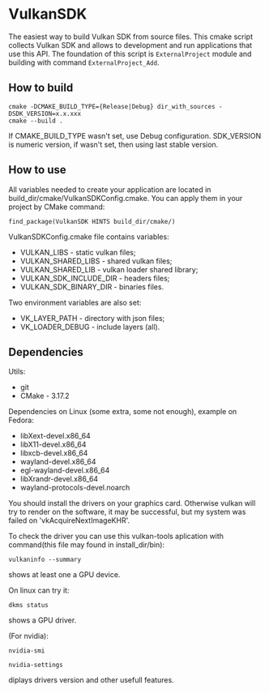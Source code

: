 # VulkanSDK

The easiest way to build Vulkan SDK from source files.
This cmake script collects Vulkan SDK and allows to development and run applications that use this API.
The foundation of this script is `ExternalProject` module and building with command `ExternalProject_Add`. 

## How to build

```
cmake -DCMAKE_BUILD_TYPE={Release|Debug} dir_with_sources -DSDK_VERSION=x.x.xxx
cmake --build .
```

If CMAKE_BUILD_TYPE wasn't set, use Debug configuration. 
SDK_VERSION is numeric version, if wasn't set, then using last stable version.

## How to use
All variables needed to create your application are located in build_dir/cmake/VulkanSDKConfig.cmake. 
You can apply them in your project by CMake command: 

```
find_package(VulkanSDK HINTS build_dir/cmake/)
```

VulkanSDKConfig.cmake file contains variables: 
- VULKAN_LIBS - static vulkan files;
- VULKAN_SHARED_LIBS - shared vulkan files;
- VULKAN_SHARED_LIB - vulkan loader shared library;
- VULKAN_SDK_INCLUDE_DIR - headers files;
- VULKAN_SDK_BINARY_DIR - binaries files.

Two environment variables are also set: 
* VK_LAYER_PATH - directory with json files;
* VK_LOADER_DEBUG - include layers (all). 

## Dependencies

Utils:
* git
* CMake - 3.17.2

Dependencies on Linux (some extra, some not enough), example on Fedora:

* libXext-devel.x86_64
* libX11-devel.x86_64
* libxcb-devel.x86_64
* wayland-devel.x86_64
* egl-wayland-devel.x86_64
* libXrandr-devel.x86_64
* wayland-protocols-devel.noarch

You should install the drivers on your graphics card. Otherwise vulkan will try to render on the software, it may be successful, but my system was failed on 'vkAcquireNextImageKHR'.

To check the driver you can use this vulkan-tools aplication with command(this file may found in install_dir/bin):

```
vulkaninfo --summary
```
shows at least one a GPU device.

On linux can try it:
```
dkms status
```
 shows a GPU driver.

(For nvidia):

```
nvidia-smi
```

```
nvidia-settings
``` 

diplays drivers version and other usefull features.